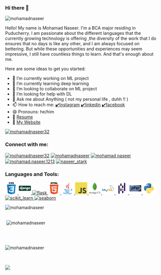 ### Hi there 👋
<p align="left"> <img src="https://komarev.com/ghpvc/?username=mohamadnaseer&label=Profile%20views&color=0e75b6&style=flat" alt="mohamadnaseer" /> </p>



 Hello! My name is Mohamad Naseer. I'm a BCA major residing in Puducherry. I am passionate about the different languages that the currently growing technology is offering ,the diversity of the work that I do ensures that no days is like any other, and I am always focused on bettering. But while these opportunities and experiences may seem impressive, I still have countless things to learn. And that's enough about me. 

Here are some ideas to get you started:

- 🔭 I’m currently working on ML project
- 🌱 I’m currently learning deep learning
- 👯 I’m looking to collaborate on ML project
- 🤔 I’m looking for help with DL
- 💬 Ask me about Anything ( not my personal life , duhh !! )
- 📫 How to reach me: <a href="https://www.instagram.com/naseer_stark/">✔️Instagram</a>  <a href="https://www.linkedin.com/in/mohamadnaseer">✔️linkedin</a> <a href="https://twitter.com/MohamadNaseer32?t=_uJnFtinIjprLsGHpNR4XA&s=08">✔️facebook</a>
- 😄 Pronouns: he/him
- 📝 <a href="https://drive.google.com/file/d/1rOd3DyTaJEka_wMiVqgK8wgINsZTBPtK/view?usp=sharing">Resume</a>
- 📙 <a href="http://mdnaseer.epizy.com/?i=1">My Website</a>


<p align="left"> <a href="https://twitter.com/mohamadnaseer32" target="blank"><img src="https://img.shields.io/twitter/follow/mohamadnaseer32?logo=twitter&style=for-the-badge" alt="mohamadnaseer32" /></a> </p>

<h3 align="left">Connect with me:</h3>
<p align="left">
<a href="https://twitter.com/mohamadnaseer32" target="blank"><img align="center" src="https://raw.githubusercontent.com/rahuldkjain/github-profile-readme-generator/master/src/images/icons/Social/twitter.svg" alt="mohamadnaseer32" height="30" width="40" /></a>
<a href="https://linkedin.com/in/mohamadnaseer" target="blank"><img align="center" src="https://raw.githubusercontent.com/rahuldkjain/github-profile-readme-generator/master/src/images/icons/Social/linked-in-alt.svg" alt="mohamadnaseer" height="30" width="40" /></a>
<a href="https://kaggle.com/mohamad naseer" target="blank"><img align="center" src="https://raw.githubusercontent.com/rahuldkjain/github-profile-readme-generator/master/src/images/icons/Social/kaggle.svg" alt="mohamad naseer" height="30" width="40" /></a>
<a href="https://fb.com/mohamad.naseer.1213" target="blank"><img align="center" src="https://raw.githubusercontent.com/rahuldkjain/github-profile-readme-generator/master/src/images/icons/Social/facebook.svg" alt="mohamad.naseer.1213" height="30" width="40" /></a>
<a href="https://instagram.com/naseer_stark" target="blank"><img align="center" src="https://raw.githubusercontent.com/rahuldkjain/github-profile-readme-generator/master/src/images/icons/Social/instagram.svg" alt="naseer_stark" height="30" width="40" /></a>
</p>

<h3 align="left">Languages and Tools:</h3>
<p align="left"> <a href="https://www.w3schools.com/css/" target="_blank" rel="noreferrer"> <img src="https://raw.githubusercontent.com/devicons/devicon/master/icons/css3/css3-original-wordmark.svg" alt="css3" width="40" height="40"/> </a> <a href="https://www.djangoproject.com/" target="_blank" rel="noreferrer"> <img src="https://raw.githubusercontent.com/devicons/devicon/master/icons/django/django-original.svg" alt="django" width="40" height="40"/> </a> <a href="https://flask.palletsprojects.com/" target="_blank" rel="noreferrer"> <img src="https://www.vectorlogo.zone/logos/pocoo_flask/pocoo_flask-icon.svg" alt="flask" width="40" height="40"/> </a> <a href="https://www.w3.org/html/" target="_blank" rel="noreferrer"> <img src="https://raw.githubusercontent.com/devicons/devicon/master/icons/html5/html5-original-wordmark.svg" alt="html5" width="40" height="40"/> </a> <a href="https://www.java.com" target="_blank" rel="noreferrer"> <img src="https://raw.githubusercontent.com/devicons/devicon/master/icons/java/java-original.svg" alt="java" width="40" height="40"/> </a> <a href="https://developer.mozilla.org/en-US/docs/Web/JavaScript" target="_blank" rel="noreferrer"> <img src="https://raw.githubusercontent.com/devicons/devicon/master/icons/javascript/javascript-original.svg" alt="javascript" width="40" height="40"/> </a> <a href="https://www.mongodb.com/" target="_blank" rel="noreferrer"> <img src="https://raw.githubusercontent.com/devicons/devicon/master/icons/mongodb/mongodb-original-wordmark.svg" alt="mongodb" width="40" height="40"/> </a> <a href="https://www.mysql.com/" target="_blank" rel="noreferrer"> <img src="https://raw.githubusercontent.com/devicons/devicon/master/icons/mysql/mysql-original-wordmark.svg" alt="mysql" width="40" height="40"/> </a> <a href="https://pandas.pydata.org/" target="_blank" rel="noreferrer"> 
 <img src="https://raw.githubusercontent.com/devicons/devicon/2ae2a900d2f041da66e950e4d48052658d850630/icons/pandas/pandas-original.svg" alt="pandas" width="40" height="40"/> </a> <a href="https://www.php.net" target="_blank" rel="noreferrer"> <img src="https://raw.githubusercontent.com/devicons/devicon/master/icons/php/php-original.svg" alt="php" width="40" height="40"/> </a> <a href="https://www.python.org" target="_blank" rel="noreferrer"> <img src="https://raw.githubusercontent.com/devicons/devicon/master/icons/python/python-original.svg" alt="python" width="40" height="40"/> </a> <a href="https://scikit-learn.org/" target="_blank" rel="noreferrer"> <img src="https://upload.wikimedia.org/wikipedia/commons/0/05/Scikit_learn_logo_small.svg" alt="scikit_learn" width="40" height="40"/> </a> <a href="https://seaborn.pydata.org/" target="_blank" rel="noreferrer"> <img src="https://seaborn.pydata.org/_images/logo-mark-lightbg.svg" alt="seaborn" width="40" height="40"/> </a> </p>

<p><img align="left" src="https://github-readme-stats.vercel.app/api/top-langs?username=mohamadnaseer&show_icons=true&locale=en&layout=compact" alt="mohamadnaseer" /></p><br> <br> 

<p>&nbsp;<img align="center" src="https://github-readme-stats.vercel.app/api?username=mohamadnaseer&show_icons=true&locale=en" alt="mohamadnaseer" /></p><br> <br> 

<p><img align="center" src="https://github-readme-streak-stats.herokuapp.com/?user=mohamadnaseer&" alt="mohamadnaseer" /></p><br> <br> 

<img src="https://raw.githubusercontent.com/abhisheknaiidu/abhisheknaiidu/master/code.gif"  style="align:center;">
